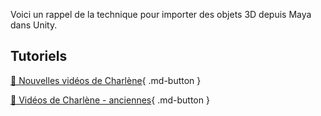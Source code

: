 Voici un rappel de la technique pour importer des objets 3D depuis Maya dans Unity.   


## Tutoriels
[📁 Nouvelles vidéos de Charlène](https://cmontmorency365.sharepoint.com/:f:/s/Charlne/Ep6DiHDEsY1AmMMPMbs6PGkBBE59U0iyjyUJbZKIoQIzOg?e=tfgreP){ .md-button }

[📁 Vidéos de Charlène - anciennes](https://cmontmorency365.sharepoint.com/:f:/s/Charlne/EsjnvYa1Z1dLmdSOS3EvmK8BXQvVDdpVrQ9I6DbGvFHjRA?e=zTtMu2){ .md-button }
